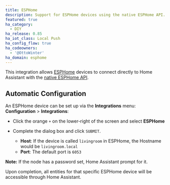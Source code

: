 ```yaml
---
title: ESPHome
description: Support for ESPHome devices using the native ESPHome API.
featured: true
ha_category:
  - DIY
ha_release: 0.85
ha_iot_class: Local Push
ha_config_flow: true
ha_codeowners:
  - '@OttoWinter'
ha_domain: esphome
---
```


This integration allows [ESPHome](https://esphome.io) devices to connect directly to Home Assistant with the [native ESPHome API](https://esphome.io/components/api.html).

## Automatic Configuration

An ESPHome device can be set up via the **Integrations** menu: **Configuration** > **Integrations**:

* Click the orange `+` on the lower-right of the screen and select **ESPHome**

* Complete the dialog box and click `SUBMIT`. 
    * **Host**: If the device is called `livingroom` in ESPHome, the Hostname would be `livingroom.local`
    * **Port**: The default port is `6053`

**Note:** If the node has a password set, Home Assistant prompt for it. 

Upon completion, all entities for that specific ESPHome device will be accessible through Home Assistant.
